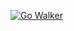 [![Go Walker](http://gowalker.org/api/v1/badge)](https://gowalker.org/github.com/ikeikeikeike/gopkg)
